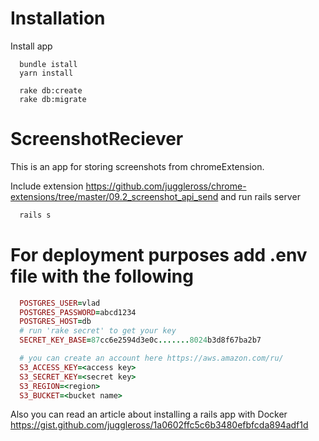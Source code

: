 # Installation 

Install app

```
  bundle istall
  yarn install
  
  rake db:create 
  rake db:migrate
```
# ScreenshotReciever

This is an app for storing screenshots from chromeExtension.

Include extension https://github.com/juggleross/chrome-extensions/tree/master/09.2_screenshot_api_send and run rails server

```ruby
  rails s
```

# For deployment purposes add .env file with the following

```ruby
  POSTGRES_USER=vlad
  POSTGRES_PASSWORD=abcd1234
  POSTGRES_HOST=db
  # run 'rake secret' to get your key
  SECRET_KEY_BASE=87cc6e2594d3e0c.......8024b3d8f67ba2b7

  # you can create an account here https://aws.amazon.com/ru/
  S3_ACCESS_KEY=<access key>
  S3_SECRET_KEY=<secret key>
  S3_REGION=<region>
  S3_BUCKET=<bucket name>
```
Also you can read an article about installing a rails app with Docker
https://gist.github.com/juggleross/1a0602ffc5c6b3480efbfcda894adf1d
